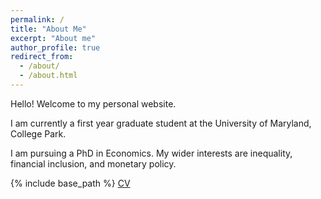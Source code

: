 ```yaml
---
permalink: /
title: "About Me"
excerpt: "About me"
author_profile: true
redirect_from: 
  - /about/
  - /about.html
---
```




Hello! Welcome to my personal website.

I am currently a first year graduate student at the University of Maryland, College Park.

I am pursuing a PhD in Economics. My wider interests are inequality, financial inclusion, and monetary policy.


{% include base_path %}
[CV](files/cv.pdf)